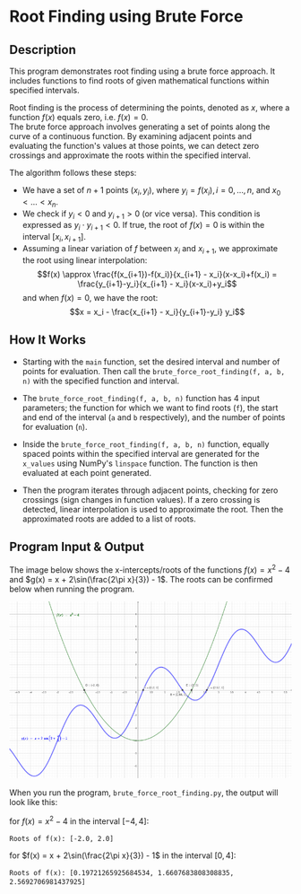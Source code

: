 # Root Finding using Brute Force 

## Description

This program demonstrates root finding using a brute force approach. It includes functions to find roots of given mathematical functions within specified intervals.


Root finding is the process of determining the points, denoted as $x$, where a function $f(x)$ equals zero, i.e. $f(x)=0$. <br>
The brute force approach involves generating a set of points along the curve of a continuous function. By examining adjacent points and evaluating the function's values at those points, we can detect zero crossings and approximate the roots within the specified interval.

The algorithm follows these steps:

- We have a set of $n+1$ points $(x_i , y_i )$, where $y_i = f(x_i), i = 0, \ldots , n,$ and $x_0 \lt \ldots \lt x_n$.
- We check if $y_i < 0$ and $y_{i+1} > 0$ (or vice versa). This condition is expressed as $y_i \cdot y_{i+1} < 0$. If true, the root of $f(x) = 0$ is within the interval $[x_i , x_{i+1}]$.
- Assuming a linear variation of $f$ between $x_i$ and $x_{i+1}$, we approximate the root using linear interpolation:
$$f(x) \approx \frac{f(x_{i+1})-f(x_i)}{x_{i+1} - x_i}(x-x_i)+f(x_i) = \frac{y_{i+1}-y_i}{x_{i+1} - x_i}(x-x_i)+y_i$$
and when $f(x) = 0$, we have the root:
$$x = x_i - \frac{x_{i+1} - x_i}{y_{i+1}-y_i} y_i$$

## How It Works


- Starting with the `main` function, set the desired interval and number of points for evaluation. Then call the `brute_force_root_finding(f, a, b, n)` with the specified function and interval.

- The `brute_force_root_finding(f, a, b, n)` function has 4 input parameters; the function for which we want to find roots (`f`), the start and end of the interval (`a` and `b` respectively), and the number of points for evaluation (`n`).

- Inside the `brute_force_root_finding(f, a, b, n)` function, equally spaced points within the specified interval are generated for the `x_values` using NumPy's `linspace` function. The function is then evaluated at each point generated.

- Then the program iterates through adjacent points, checking for zero crossings (sign changes in function values). If a zero crossing is detected, linear interpolation is used to approximate the root. Then the approximated roots are added to a list of roots.


## Program Input & Output

The image below shows the x-intercepts/roots of the functions $f(x) = x^2 - 4$ and  $g(x) = x + 2\sin(\frac{2\pi x}{3}) - 1$. The roots can be confirmed below when running the program.

<p align="center">
  <img src="graphical-result.png" alt='Graphical Results'>
</p>


When you run the program, `brute_force_root_finding.py`, the output will look like this:

for $f(x) = x^2 - 4$ in the interval $[-4, 4]$:
```
Roots of f(x): [-2.0, 2.0]
```

for $f(x) = x + 2\sin(\frac{2\pi x}{3}) - 1$ in the interval $[0, 4]$:
```
Roots of f(x): [0.19721265925684534, 1.6607683808308835, 2.5692706981437925]
```